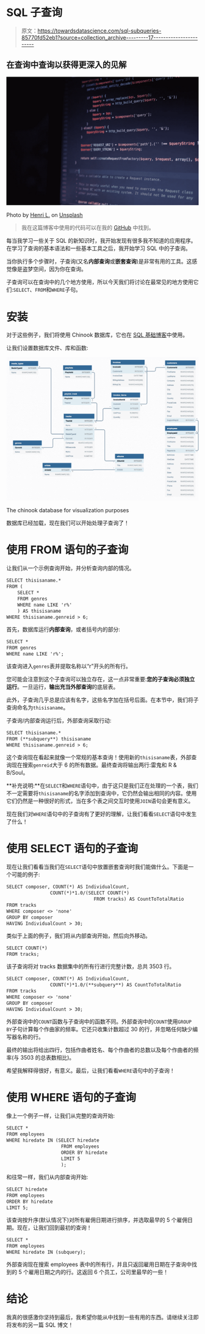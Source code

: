 # SQL 子查询

> 原文：<https://towardsdatascience.com/sql-subqueries-85770fd52eb1?source=collection_archive---------17----------------------->

## 在查询中查询以获得更深入的见解

![](img/5a94eb27105aa45d5f7564657e4da3f3.png)

Photo by [Henri L.](https://unsplash.com/@d3cima?utm_source=unsplash&utm_medium=referral&utm_content=creditCopyText) on [Unsplash](https://unsplash.com/?utm_source=unsplash&utm_medium=referral&utm_content=creditCopyText)

> 我在这篇博客中使用的代码可以在我的 [GitHub](https://github.com/rmacaraeg/SQL_lessons/tree/master/SQL_subqueries) 中找到。

每当我学习一些关于 SQL 的新知识时，我开始发现有很多我不知道的应用程序。在学习了查询的基本语法和一些基本工具之后，我开始学习 SQL 中的子查询。

当你执行多个步骤时，子查询(又名**内部查询**或**嵌套查询**)是非常有用的工具。这感觉像是盗梦空间，因为你在查询。

子查询可以在查询中的几个地方使用，所以今天我们将讨论在最常见的地方使用它们:`SELECT`、`FROM`和`WHERE`子句。

# 安装

对于这些例子，我们将使用 Chinook 数据库，它也在 [SQL 基础博客](https://medium.com/better-programming/a-gentle-introduction-to-sql-basics-in-python-b137651ed1ff)中使用。

让我们设置数据库文件、库和函数:

![](img/c36c4f8b7da8ad78a66b7c166451de70.png)

The chinook database for visualization purposes

数据库已经加载，现在我们可以开始处理子查询了！

# 使用 FROM 语句的子查询

让我们从一个示例查询开始，并分析查询内部的情况。

```
SELECT thisisaname.*
FROM ( 
    SELECT *
    FROM genres
    WHERE name LIKE 'r%'
    ) AS thisisaname
WHERE thisisaname.genreid > 6;
```

首先，数据库运行**内部查询**，或者括号内的部分:

```
SELECT *
FROM genres
WHERE name LIKE 'r%';
```

该查询进入`genres`表并提取名称以“r”开头的所有行。

您可能会注意到这个子查询可以独立存在，这一点非常重要:**您的子查询必须独立运行**。一旦运行，**输出充当外部查询**的底层表。

此外，子查询几乎总是应该有名字，这些名字加在括号后面。在本节中，我们将子查询命名为`thisisaname`。

子查询/内部查询运行后，外部查询采取行动:

```
SELECT thisisaname.*
FROM (**subquery**) thisisaname
WHERE thisisaname.genreid > 6;
```

这个查询现在看起来就像一个常规的基本查询！使用新的`thisisaname`表，外部查询现在搜索`genreid`大于 6 的所有数据。最终查询将输出两行:雷鬼和 R & B/Soul。

**补充说明:**在`SELECT`和`WHERE`语句中，由于这只是我们正在处理的一个表，我们不一定需要将`thisisaname`的名字添加到查询中，它仍然会输出相同的内容。使用它们仍然是一种很好的形式，当在多个表之间交互时使用`JOIN`语句会更有意义。

现在我们对`WHERE`语句中的子查询有了更好的理解，让我们看看`SELECT`语句中发生了什么！

# 使用 SELECT 语句的子查询

现在让我们看看当我们在`SELECT`语句中放置嵌套查询时我们能做什么。下面是一个可能的例子:

```
SELECT composer, COUNT(*) AS IndividualCount, 
                COUNT(*)*1.0/(SELECT COUNT(*)
                                FROM tracks) AS CountToTotalRatio
FROM tracks
WHERE composer <> 'none'
GROUP BY composer
HAVING IndividualCount > 30;
```

类似于上面的例子，我们将从内部查询开始，然后向外移动。

```
SELECT COUNT(*)
FROM tracks;
```

该子查询将对 tracks 数据集中的所有行进行完整计数，总共 3503 行。

```
SELECT composer, COUNT(*) AS IndividualCount, 
                COUNT(*)*1.0/(**subquery**) AS CountToTotalRatio
FROM tracks
WHERE composer <> 'none'
GROUP BY composer
HAVING IndividualCount > 30;
```

外部查询中的`COUNT`函数与子查询中的函数不同。外部查询中的`COUNT`使用`GROUP BY`子句计算每个作曲家的频率。它还只收集计数超过 30 的行，并忽略任何缺少编写器名称的行。

最终的输出将给出四行，包括作曲者姓名、每个作曲者的总数以及每个作曲者的频率(与 3503 的总表数相比)。

希望我解释得很好，有意义。最后，让我们看看`WHERE`语句中的子查询！

# 使用 WHERE 语句的子查询

像上一个例子一样，让我们从完整的查询开始:

```
SELECT *
FROM employees
WHERE hiredate IN (SELECT hiredate
                    FROM employees
                    ORDER BY hiredate
                    LIMIT 5
                    );
```

和往常一样，我们从内部查询开始:

```
SELECT hiredate
FROM employees
ORDER BY hiredate
LIMIT 5;
```

该查询按升序(默认情况下)对所有雇佣日期进行排序，并选取最早的 5 个雇佣日期。现在，让我们回到最初的查询！

```
SELECT *
FROM employees
WHERE hiredate IN (subquery);
```

外部查询现在搜索 employees 表中的所有行，并且只返回雇用日期在子查询中找到的 5 个雇用日期之内的行。这返回 6 个员工，公司里最早的一些！

# 结论

我真的很感激你坚持到最后，我希望你能从中找到一些有用的东西。请继续关注即将发布的另一篇 SQL 博文！